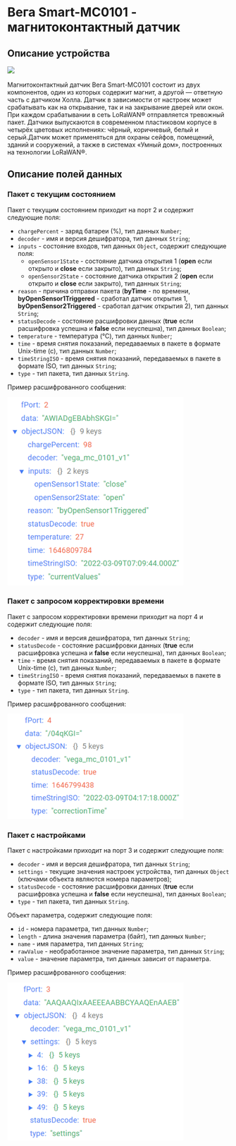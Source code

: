 # Вега Smart-MC0101 - магнитоконтактный датчик


## Описание устройства
<img src="https://iotvega.com/content/ru/smart/mc0101/3.jpg" width="400" />

Магнитоконтактный датчик Вега Smart-MC0101 состоит из двух компонентов, один из которых содержит магнит, а другой — ответную часть с датчиком Холла. Датчик в зависимости от настроек может срабатывать как на открывание, так и на закрывание дверей или окон. При каждом срабатывании в сеть LoRaWAN® отправляется тревожный пакет. Датчики выпускаются в современном пластиковом корпусе в четырёх цветовых исполнениях: чёрный, коричневый, белый и серый.Датчик может применяться для охраны сейфов, помещений, зданий и сооружений, а также в системах «Умный дом», построенных на технологии LoRaWAN®.


## Описание полей данных

### Пакет с текущим состоянием

Пакет с текущим состоянием приходит на порт 2 и содержит следующие поля:
- `chargePercent` - заряд батареи (%), тип данных `Number`;
- `decoder` - имя и версия дешифратора, тип данных `String`;
- `inputs` - состояние входов, тип данных `Object`, содержит следующие поля:
    - `openSensor1State` - состояние датчика открытия 1 (**open** если открыто и **close** если закрыто), тип данных `String`;
    - `openSensor2State` - состояние датчика открытия 2 (**open** если открыто и **close** если закрыто), тип данных `String`;
- `reason` - причина отправки пакета (**byTime** - по времени, **byOpenSensor1Triggered** - сработал датчик открытия 1, **byOpenSensor2Triggered** - сработал датчик открытия 2), тип данных `String`;
- `statusDecode` - состояние расшифровки данных (**true** если расшифровка успешна и **false** если неуспешна), тип данных `Boolean`;
- `temperature` - температура (°С), тип данных `Number`;
- `time` - время снятия показаний, передаваемых в пакете в формате Unix-time (с), тип данных `Number`;
- `timeStringISO` - время снятия показаний, передаваемых в пакете в формате ISO, тип данных `String`;
- `type` - тип пакета, тип данных `String`.

Пример расшифрованного сообщения:

<img src="images/port2Message.png" width="400" />


### Пакет с запросом корректировки времени

Пакет с запросом корректировки времени приходит на порт 4 и содержит следующие поля:
- `decoder` - имя и версия дешифратора, тип данных `String`;
- `statusDecode` - состояние расшифровки данных (**true** если расшифровка успешна и **false** если неуспешна), тип данных `Boolean`;
- `time` - время снятия показаний, передаваемых в пакете в формате Unix-time (с), тип данных `Number`;
- `timeStringISO` - время снятия показаний, передаваемых в пакете в формате ISO, тип данных `String`;
- `type` - тип пакета, тип данных `String`.

Пример расшифрованного сообщения:

<img src="images/port4Message.png" width="400" />


### Пакет с настройками

Пакет с настройками приходит на порт 3 и содержит следующие поля:
- `decoder` - имя и версия дешифратора, тип данных `String`;
- `settings` - текущие значения настроек устройства, тип данных `Object` (ключами объекта являются номера параметров);
- `statusDecode` - состояние расшифровки данных (**true** если расшифровка успешна и **false** если неуспешна), тип данных `Boolean`;
- `type` - тип пакета, тип данных `String`.

Объект параметра, содержит следующие поля:
- `id` - номера параметра, тип данных `Number`;
- `length` - длина значения параметра (байт), тип данных `Number`;
- `name` - имя параметра, тип данных `String`;
- `rawValue` - необработанное значение параметра, тип данных `String`;
- `value` - значение параметра, тип данных зависит от параметра.

Пример расшифрованного сообщения:

<img src="images/port3Message.png" width="400" />